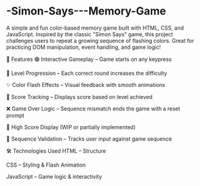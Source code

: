 # -Simon-Says---Memory-Game
A simple and fun color-based memory game built with HTML, CSS, and JavaScript. Inspired by the classic "Simon Says" game, this project challenges users to repeat a growing sequence of flashing colors. Great for practicing DOM manipulation, event handling, and game logic!

🚀 Features
🟢 Interactive Gameplay – Game starts on any keypress

🔁 Level Progression – Each correct round increases the difficulty

✨ Color Flash Effects – Visual feedback with smooth animations

🎯 Score Tracking – Displays score based on level achieved

❌ Game Over Logic – Sequence mismatch ends the game with a reset prompt

💾 High Score Display (WIP or partially implemented)

🧠 Sequence Validation – Tracks user input against game sequence

🛠️ Technologies Used
HTML – Structure

CSS – Styling & Flash Animation

JavaScript – Game logic & interactivity
